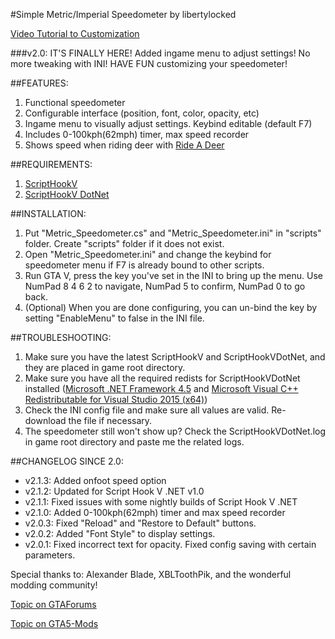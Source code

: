 #Simple Metric/Imperial Speedometer
by libertylocked

[Video Tutorial to Customization](https://www.youtube.com/watch?v=cA6nhYTB050)

###v2.0: IT'S FINALLY HERE! 
Added ingame menu to adjust settings! No more tweaking with INI! HAVE FUN customizing your speedometer! 

##FEATURES: 
1. Functional speedometer 
2. Configurable interface (position, font, color, opacity, etc) 
3. Ingame menu to visually adjust settings. Keybind editable (default F7) 
5. Includes 0-100kph(62mph) timer, max speed recorder
6. Shows speed when riding deer with [Ride A Deer](https://www.gta5-mods.com/scripts/ride-a-deer) 

##REQUIREMENTS: 
1. [ScriptHookV](http://gtaforums.com/topic/788343-vrel-script-hook-v/)
2. [ScriptHookV DotNet](http://gtaforums.com/topic/789907-vrel-community-script-hook-v-net/) 

##INSTALLATION: 
1. Put "Metric_Speedometer.cs" and "Metric_Speedometer.ini" in "scripts" folder. Create "scripts" folder if it does not exist. 
2. Open "Metric_Speedometer.ini" and change the keybind for speedometer menu if F7 is already bound to other scripts. 
3. Run GTA V, press the key you've set in the INI to bring up the menu. Use NumPad 8 4 6 2 to navigate, NumPad 5 to confirm, NumPad 0 to go back. 
4. (Optional) When you are done configuring, you can un-bind the key by setting "EnableMenu" to false in the INI file. 

##TROUBLESHOOTING: 
1. Make sure you have the latest ScriptHookV and ScriptHookVDotNet, and they are placed in game root directory. 
2. Make sure you have all the required redists for ScriptHookVDotNet installed ([Microsoft .NET Framework 4.5](https://www.microsoft.com/download/details.aspx?id=30653) and [Microsoft Visual C++ Redistributable for Visual Studio 2015 (x64)](https://www.microsoft.com/download/details.aspx?id=48145)) 
3. Check the INI config file and make sure all values are valid. Re-download the file if necessary. 
4. The speedometer still won't show up? Check the ScriptHookVDotNet.log in game root directory and paste me the related logs.

##CHANGELOG SINCE 2.0: 
- v2.1.3: Added onfoot speed option
- v2.1.2: Updated for Script Hook V .NET v1.0
- v2.1.1: Fixed issues with some nightly builds of Script Hook V .NET
- v2.1.0: Added 0-100kph(62mph) timer and max speed recorder
- v2.0.3: Fixed "Reload" and "Restore to Default" buttons.
- v2.0.2: Added "Font Style" to display settings.
- v2.0.1: Fixed incorrect text for opacity. Fixed config saving with certain parameters.


Special thanks to: Alexander Blade, XBLToothPik, and the wonderful modding community!


[Topic on GTAForums](http://gtaforums.com/topic/794368-vrelwip-simple-metricimperial-speedometer/)

[Topic on GTA5-Mods](https://www.gta5-mods.com/scripts/simple-metric-speedometer)
